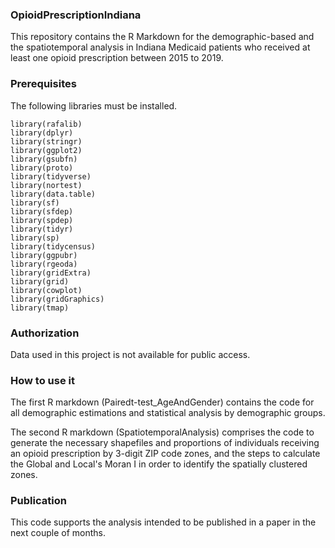 
### OpioidPrescriptionIndiana
This repository contains the R Markdown for the demographic-based and the spatiotemporal analysis in Indiana Medicaid patients who received at least one opioid prescription between 2015 to 2019. 

### Prerequisites 
The following libraries must be installed. 

```
library(rafalib)
library(dplyr)
library(stringr)
library(ggplot2)
library(gsubfn)
library(proto)
library(tidyverse)
library(nortest)
library(data.table)
library(sf)
library(sfdep)
library(spdep)
library(tidyr)
library(sp)
library(tidycensus)
library(ggpubr)
library(rgeoda)
library(gridExtra)
library(grid)
library(cowplot)
library(gridGraphics)
library(tmap)

```
### Authorization 
Data used in this project is not available for public access. 

### How to use it
The first R markdown (Pairedt-test_AgeAndGender) contains the code for all demographic estimations and statistical analysis by demographic groups. 

The second R markdown (SpatiotemporalAnalysis) comprises the code to generate the necessary shapefiles and proportions of individuals receiving an opioid prescription by 3-digit ZIP code zones, and the steps to calculate the Global and Local's Moran I in order to identify the spatially clustered zones.   

### Publication 
This code supports the analysis intended to be published in a paper in the next couple of months.  



